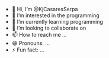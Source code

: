 - 👋 Hi, I’m @KjCasaresSerpa
- 👀 I’m interested in the programming
- 🌱 I’m currently learning programming
- 💞️ I’m looking to collaborate on 
- 📫 How to reach me ...
- 😄 Pronouns: ...
- ⚡ Fun fact: ...

<!---
KjCasaresSerpa/KjCasaresSerpa is a ✨ special ✨ repository because its `README.md` (this file) appears on your GitHub profile.
You can click the Preview link to take a look at your changes.
--->
